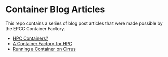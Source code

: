 Container Blog Articles
=======================

This repo contains a series of blog post articles that were made possible by the EPCC Container Factory.

* [HPC Containers?](hpc_containers.md)
* [A Container Factory for HPC](hpc_container_factory.md)
* [Running a Container on Cirrus](hpc_container_cirrus.md)